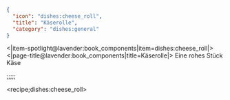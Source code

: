 ```json
{
  "icon": "dishes:cheese_roll",
  "title": "Käserolle",
  "category": "dishes:general"
}
```

<|item-spotlight@lavender:book_components|item=dishes:cheese_roll|>
<|page-title@lavender:book_components|title=Käserolle|>
Eine rohes Stück Käse

;;;;;

<recipe;dishes:cheese_roll>

